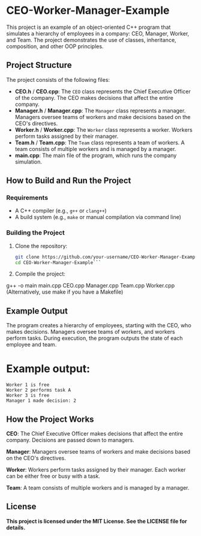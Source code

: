 # CEO-Worker-Manager-Example

This project is an example of an object-oriented C++ program that simulates a hierarchy of employees in a company: CEO, Manager, Worker, and Team. The project demonstrates the use of classes, inheritance, composition, and other OOP principles.

## Project Structure

The project consists of the following files:

- **CEO.h** / **CEO.cpp**: The `CEO` class represents the Chief Executive Officer of the company. The CEO makes decisions that affect the entire company.
- **Manager.h** / **Manager.cpp**: The `Manager` class represents a manager. Managers oversee teams of workers and make decisions based on the CEO's directives.
- **Worker.h** / **Worker.cpp**: The `Worker` class represents a worker. Workers perform tasks assigned by their manager.
- **Team.h** / **Team.cpp**: The `Team` class represents a team of workers. A team consists of multiple workers and is managed by a manager.
- **main.cpp**: The main file of the program, which runs the company simulation.

## How to Build and Run the Project

### Requirements

- A C++ compiler (e.g., `g++` or `clang++`)
- A build system (e.g., `make` or manual compilation via command line)

### Building the Project

1. Clone the repository:

   ```bash
   git clone https://github.com/your-username/CEO-Worker-Manager-Example.git
   cd CEO-Worker-Manager-Example```

2. Compile the project:

  g++ -o main main.cpp CEO.cpp Manager.cpp Team.cpp Worker.cpp
  (Alternatively, use make if you have a Makefile)

## Example Output

The program creates a hierarchy of employees, starting with the CEO, who makes decisions. Managers oversee teams of workers, and workers perform tasks. During execution, the program outputs the state of each employee and team.

# Example output:

```
Worker 1 is free
Worker 2 performs task A
Worker 3 is free
Manager 1 made decision: 2
```

## How the Project Works

   **CEO**: The Chief Executive Officer makes decisions that affect the entire company. Decisions are passed down to managers.

   **Manager**: Managers oversee teams of workers and make decisions based on the CEO's directives.

   **Worker**: Workers perform tasks assigned by their manager. Each worker can be either free or busy with a task.

   **Team**: A team consists of multiple workers and is managed by a manager.

## License

**This project is licensed under the MIT License. See the LICENSE file for details.**
